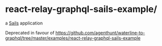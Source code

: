 # react-relay-graphql-sails-example/

a [Sails](http://sailsjs.org) application

Deprecated in favour of https://github.com/agenthunt/waterline-to-graphql/tree/master/examples/react-relay-graphql-sails-example
